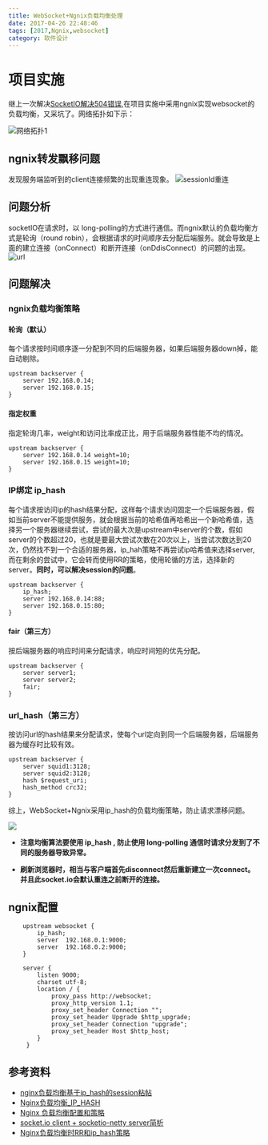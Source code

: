 ```yaml
---
title: WebSocket+Ngnix负载均衡处理
date: 2017-04-26 22:48:46
tags: [2017,Ngnix,websocket]
category: 软件设计
---
```

# 项目实施

继上一次解决[SocketIO解决504错误](http://alanzhang.me/2017/04/10/SocketIO%E8%A7%A3%E5%86%B3504%E9%94%99%E8%AF%AF/),在项目实施中采用ngnix实现websocket的负载均衡，又采坑了。网络拓扑如下示：

![网络拓扑1](http://of7369y0i.bkt.clouddn.com//2017/04/%E6%9E%B6%E6%9E%84%E8%AE%BE%E8%AE%A1/socket1.png)

## ngnix转发飘移问题
发现服务端监听到的client连接频繁的出现重连现象。
![sessionId重连](http://of7369y0i.bkt.clouddn.com//2017/04/jvm/socket-sessionid.JPG)

<!--more-->

## 问题分析
socketIO在请求时，以 long-polling的方式进行通信。而ngnix默认的负载均衡方式是轮询（round robin），会根据请求的时间顺序去分配后端服务。就会导致是上面的建立连接（onConnect）和断开连接（onDdisConnect）的问题的出现。
![url](http://of7369y0i.bkt.clouddn.com//2017/04/%E6%9E%B6%E6%9E%84%E8%AE%BE%E8%AE%A1/polling.JPG)

## 问题解决
### ngnix负载均衡策略
#### 轮询（默认）
每个请求按时间顺序逐一分配到不同的后端服务器，如果后端服务器down掉，能自动剔除。
```
upstream backserver {
    server 192.168.0.14;
    server 192.168.0.15;
}
```
#### 指定权重
指定轮询几率，weight和访问比率成正比，用于后端服务器性能不均的情况。
```
upstream backserver {
    server 192.168.0.14 weight=10;
    server 192.168.0.15 weight=10;
}
```

### IP绑定 ip_hash
每个请求按访问ip的hash结果分配，这样每个请求访问固定一个后端服务器，假如当前server不能提供服务，就会根据当前的哈希值再哈希出一个新哈希值，选择另一个服务器继续尝试，尝试的最大次是upstream中server的个数，假如server的个数超过20，也就是要最大尝试次数在20次以上，当尝试次数达到20次，仍然找不到一个合适的服务器，ip_hah策略不再尝试ip哈希值来选择server,而在剩余的尝试中，它会转而使用RR的策略，使用轮循的方法，选择新的server。**同时，可以解决session的问题**。
```
upstream backserver {
    ip_hash;
    server 192.168.0.14:88;
    server 192.168.0.15:80;
}
```

#### fair（第三方）
按后端服务器的响应时间来分配请求，响应时间短的优先分配。
```
upstream backserver {
    server server1;
    server server2;
    fair;
}
```

### url_hash（第三方）
按访问url的hash结果来分配请求，使每个url定向到同一个后端服务器，后端服务器为缓存时比较有效。
```
upstream backserver {
    server squid1:3128;
    server squid2:3128;
    hash $request_uri;
    hash_method crc32;
}
```
综上，WebSocket+Ngnix采用ip_hash的负载均衡策略，防止请求漂移问题。

![](http://of7369y0i.bkt.clouddn.com//2017/04/%E6%9E%B6%E6%9E%84%E8%AE%BE%E8%AE%A1/socket2.png)


+ **注意均衡算法要使用 ip_hash , 防止使用 long-polling 通信时请求分发到了不同的服务器导致异常。**

+ **刷新浏览器时，相当与客户端首先disconnect然后重新建立一次connect。并且此socket.io会默认重连之前断开的连接。**

## ngnix配置

```
    upstream websocket {
        ip_hash;
        server  192.168.0.1:9000;
        server  192.168.0.2:9000;
    }

    server {
        listen 9000;
        charset utf-8;
        location / {
            proxy_pass http://websocket;
            proxy_http_version 1.1;
            proxy_set_header Connection "";
            proxy_set_header Upgrade $http_upgrade;
            proxy_set_header Connection "upgrade";
            proxy_set_header Host $http_host;
        }
     }
```
## 参考资料
+ [nginx负载均衡基于ip_hash的session粘帖](https://www.oschina.net/question/12_24613)
+ [Nginx负载均衡_IP_HASH](http://www.360doc.com/content/14/1225/14/7635_435663893.shtml)
+ [Nginx 负载均衡配置和策略](http://outofmemory.cn/code-snippet/3040/Nginx-load-junheng-configuration-strategy)
+ [socket.io client + socketio-netty server简析](http://blog.csdn.net/zhou4700219/article/details/53518823)
+ [Nginx负载均衡时RR和ip_hash策略](http://uule.iteye.com/blog/2236475)
